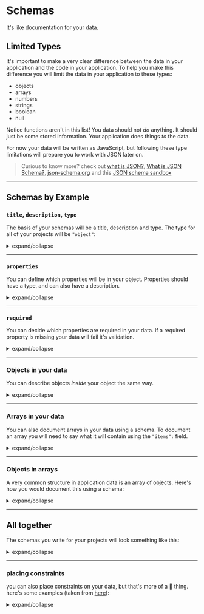 # Schemas

It's like documentation for your data.

## Limited Types

It's important to make a very clear difference between the data in your application and the code in your application. To help you make this difference you will limit the data in your application to these types:

- objects
- arrays
- numbers
- strings
- boolean
- null

Notice functions aren't in this list! You data should not _do_ anything. It should just be some stored information. Your application does things _to_ the data.

For now your data will be written as JavaScript, but following these type limitations will prepare you to work with JSON later on.

> Curious to know more? check out [what is JSON?](https://www.youtube.com/watch?v=iiADhChRriM), [What is JSON Schema?](https://www.youtube.com/watch?v=tp4IzG6oDA0), [json-schema.org](https://json-schema.org/learn/getting-started-step-by-step.html) and this [JSON schema sandbox](https://jsonschemalint.com/#!/version/draft-07/markup/json)

---

## Schemas by Example

### `title`, `description`, `type`

The basis of your schemas will be a title, description and type. The type for all of your projects will be `"object"`:

<details>
<summary>expand/collapse</summary>

```js
const schema = {
  title: 'best friend',
  description: 'my best friend when I was little',
  type: 'object',
};

const data = {};
```

</details>

</details>

---

### `properties`

You can define which properties will be in your object. Properties should have a type, and can also have a description.

<details>
<summary>expand/collapse</summary>

```js
const schema = {
  title: 'best friend',
  description: 'my best friend when I was little',
  type: 'object',
  properties: {
    age: {
      type: 'number',
      description: 'how old my friend was when we met',
    },
    name: {
      type: 'string',
      description: "my friend's first name",
    },
  },
};

const data = {
  age: 12,
  name: 'Emily',
};
```

</details>

</details>

---

### `required`

You can decide which properties are required in your data. If a required property is missing your data will fail it's validation.

<details>
<summary>expand/collapse</summary>

```js
const schema = {
  title: 'best friend',
  description: 'my best friend when I was little',
  type: 'object',
  properties: {
    age: {
      type: 'number',
      description: 'how old my friend was when we met',
    },
    name: {
      type: 'string',
      description: "my friend's first name",
    },
    favoriteColor: {
      type: 'string',
      description: "my friend's favorite color when we met",
    },
  },
  required: ['age', 'name'],
};

const data = {
  age: 12, // required
  name: 'Emily', // required
  favoriteColor: 'blue', // not required
};
```

</details>

---

### Objects in your data

You can describe objects _inside_ your object the same way.

<details>
<summary>expand/collapse</summary>

```js
const schema = {
  title: 'best friend',
  description: 'my best friend when I was little',
  type: 'object',
  properties: {
    age: {
      type: 'number',
      description: 'how old my friend was when we met',
    },
    name: {
      type: 'string',
      description: "my friend's first name",
    },
    pet: {
      // an object inside your object
      type: 'object',
      description: "my best friend's pet when we met",
      properties: {
        species: {
          type: 'string',
          description: "the species of my best friend's pet",
        },
        name: {
          type: 'string',
          description: "my best friend's pet's name",
        },
        age: {
          type: 'number',
          description: "my best friend's pet's age when we met",
        },
      },
      required: ['species', 'name'],
    },
  },
  required: ['age', 'name', 'pet'],
};

const data = {
  age: 12,
  name: 'Emily',
  pet: {
    species: 'dog',
    name: 'Clifford',
  },
};
```

</details>

---

### Arrays in your data

You can also document arrays in your data using a schema. To document an array you will need to say what it will contain using the `"items":` field.

<details>
<summary>expand/collapse</summary>

```js
const schema = {
  title: 'best friend',
  description: 'my best friend when I was little',
  type: 'object',
  properties: {
    age: {
      type: 'number',
      description: 'how old my friend was when we met',
    },
    name: {
      type: 'string',
      description: "my friend's first name",
    },
    favoriteColors: {
      type: 'array',
      description: "all of my friend's favorite colors",
      items: {
        type: 'string',
      },
    },
  },
  required: ['age', 'name'],
};

const data = {
  age: 12,
  name: 'Emily',
  favoriteColors: ['orange', 'purple', 'yellow'],
};
```

</details>

---

### Objects in arrays

A very common structure in application data is an array of objects. Here's how you would document this using a schema:

<details>
<summary>expand/collapse</summary>

```js
const schema = {
  title: 'all of my friends',
  description: 'my best friend when I was little',
  type: 'array',
  items: {
    title: 'a friend',
    description: 'one of my friends when I was little',
    type: 'object',
    properties: {
      name: {
        type: 'string',
        description: "my friend's first name",
      },
      age: {
        type: 'number',
        description: 'how old my friend was when we met',
      },
    },
  },
};

const data = [
  {
    age: 12,
    name: 'Emily',
  },
  {
    age: 9,
    name: 'Kate',
  },
  {
    age: 14,
    name: 'Martha',
  },
];
```

</details>

---

## All together

The schemas you write for your projects will look something like this:

<details>
<summary>expand/collapse</summary>

```js
const schema = {
  title: 'my childhood',
  description: 'the important details from when I was a kid',
  type: 'object',
  properties: {
    pet: {
      type: 'object',
      description: 'my pet when I was a kid',
      properties: {
        species: {
          type: 'string',
          description: 'the species of my pet',
        },
        name: {
          type: 'string',
          description: "my pet's name",
        },
        alive: {
          type: 'boolean',
          description: 'is this pet still alive?',
        },
      },
      required: ['species', 'name'],
    },
    friends: {
      type: 'array',
      items: {
        title: 'a friend',
        description: 'one of my friends when I was little',
        type: 'object',
        properties: {
          name: {
            type: 'string',
            description: "my friend's first name",
          },
          age: {
            type: 'number',
            description: 'how old my friend was when we met',
          },
        },
        required: ['name'],
      },
    },
  },
};

const data = {
  pet: {
    species: 'lizard',
    name: 'Scaly',
    alive: false,
  },
  friends: [
    {
      age: 12,
      name: 'Emily',
    },
    {
      name: 'Kate',
    },
    {
      age: 14,
      name: 'Martha',
    },
  ],
};
```

</details>

---

### placing constraints

you can also place constraints on your data, but that's more of a 🐥 thing. here's some examples (taken from [here](https://json-schema.org/learn/getting-started-step-by-step.html)):

<details>
<summary>expand/collapse</summary>

- constraining numbers:

  ```json
  "latitude": {
      "type": "number",
      "minimum": -90,
      "maximum": 90
    },
  ```

- constraining arrays:

  ```json
    "tags": {
      "description": "Tags for the product",
      "type": "array",
      "items": {
        "type": "string"
      },
      "minItems": 1,
      "uniqueItems": true
    }
  ```

</details>
